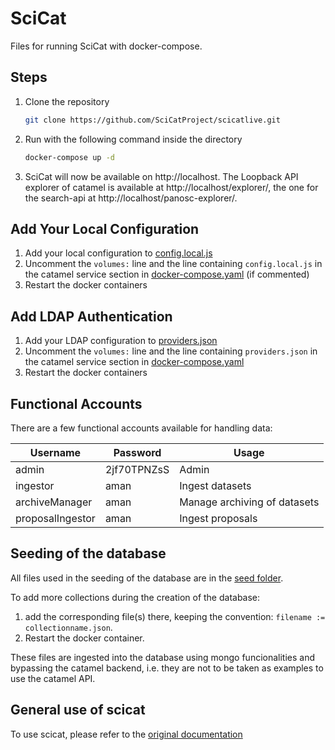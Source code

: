 # SciCat

Files for running SciCat with docker-compose.


## Steps

1. Clone the repository
   ```sh
   git clone https://github.com/SciCatProject/scicatlive.git
   ```
2. Run with the following command inside the directory
   ```sh
   docker-compose up -d
   ```
3. SciCat will now be available on http://localhost. The Loopback API explorer of catamel is available at http://localhost/explorer/, the one for the search-api at http://localhost/panosc-explorer/.

## Add Your Local Configuration

1. Add your local configuration to [config.local.js](./config/catamel/config.local.js)
2. Uncomment the `volumes:` line and the line containing `config.local.js` in the catamel service section in [docker-compose.yaml](./docker-compose.yaml) (if commented)
3. Restart the docker containers


## Add LDAP Authentication

1. Add your LDAP configuration to [providers.json](./config/catamel/providers.json)
2. Uncomment the `volumes:` line and the line containing `providers.json` in the catamel service section in [docker-compose.yaml](./docker-compose.yaml)
3. Restart the docker containers 


## Functional Accounts

There are a few functional accounts available for handling data:

| Username         | Password    | Usage                        |
| ---------------- | ----------- | ---------------------------- |
| admin            | 2jf70TPNZsS | Admin                        |
| ingestor         | aman        | Ingest datasets              |
| archiveManager   | aman        | Manage archiving of datasets |
| proposalIngestor | aman        | Ingest proposals             |


## Seeding of the database

All files used in the seeding of the database are in the [seed folder](./seed_db/seed). 

To add more collections during the creation of the database:
1. add the corresponding file(s) there, keeping the convention: `filename := collectionname.json`.
2. Restart the docker container.

These files are ingested into the database using mongo funcionalities and bypassing the catamel backend, i.e. they are not to be taken as examples to use the catamel API.

## General use of scicat

To use scicat, please refer to the [original documentation](https://scicatproject.github.io/documentation/)
